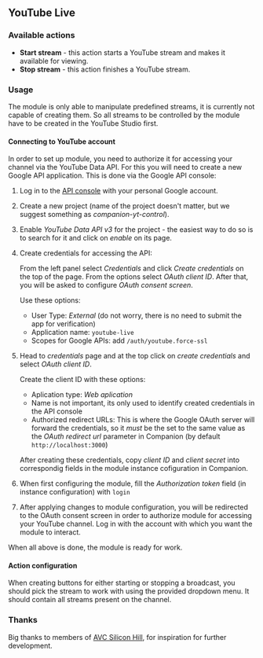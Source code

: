 ## YouTube Live

### Available actions

- **Start stream** - this action starts a YouTube stream and makes it available for viewing.
- **Stop stream**  - this action finishes a YouTube stream.

### Usage

The module is only able to manipulate predefined streams, it is currently not capable of creating them.
So all streams to be controlled by the module have to be created in the YouTube Studio first.

#### Connecting to YouTube account

In order to set up module, you need to authorize it for accessing your channel via the YouTube Data API.
For this you will need to create a new Google API application.
This is done via the Google API console:

1. Log in to the [API console](https://console.developers.google.com/) with your personal Google account.
2. Create a new project (name of the project doesn't matter, but we suggest something as _companion-yt-control_).
3. Enable _YouTube Data API v3_ for the project - the easiest way to do so is to search for it and click on _enable_ on its page.
4. Create credentials for accessing the API:

   From the left panel select _Credentials_ and click _Create credentials_ on the top of the page.
   From the options select _OAuth client ID_. After that, you will be asked to configure _OAuth consent screen_.

   Use these options:
    - User Type: _External_ (do not worry, there is no need to submit the app for verification)
    - Application name: `youtube-live`
    - Scopes for Google APIs: add `/auth/youtube.force-ssl`

5. Head to _credentials_ page and at the top click on _create credentials_ and select _OAuth client ID_.

   Create the client ID with these options:
     - Aplication type: _Web aplication_
     - Name is not important, its only used to identify created credentials in the API console
     - Authorized redirect URLs: This is where the Google OAuth server will forward the credentials, so it
       *must* be the set to the same value as the _OAuth redirect url_ parameter in Companion (by default `http://localhost:3000`)

    After creating these credentials, copy _client ID_ and _client secret_ into correspondig fields in the module instance cofiguration in Companion.

6. When first configuring the module, fill the _Authorization token_ field (in instance configuration) with `login`
7. After applying changes to module configuration, you will be redirected to the OAuth consent screen
   in order to authorize module for accessing your YouTube channel. Log in with the account with which you want the module to interact.

When all above is done, the module is ready for work.

#### Action configuration

When creating buttons for either starting or stopping a broadcast,
you should pick the stream to work with using the provided dropdown menu.
It should contain all streams present on the channel.

### Thanks

Big thanks to members of [AVC Silicon Hill](https://avc.sh.cvut.cz/), for inspiration for further development.
